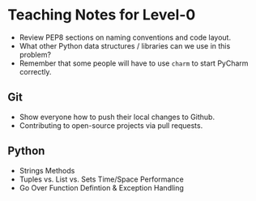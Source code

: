 # Teaching Notes for Level-0
- Review PEP8 sections on naming conventions and code layout.
- What other Python data structures / libraries can we use in this problem?
- Remember that some people will have to use `charm` to start
PyCharm correctly.

## Git 
- Show everyone how to push their local changes to Github.
- Contributing to open-source projects via pull requests.

## Python
- Strings Methods
- Tuples vs. List vs. Sets Time/Space Performance
- Go Over Function Defintion & Exception Handling

